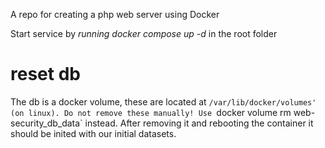 A repo for creating a php web server using Docker

Start service by _running docker compose up -d_ in the root folder 


# reset db

The db is a docker volume, these are located at `/var/lib/docker/volumes' (on linux).
Do not remove these manually!
Use `docker volume rm web-security_db_data` instead.
After removing it and rebooting the container it should be inited with our initial datasets.